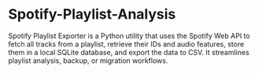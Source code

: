# Spotify-Playlist-Analysis
Spotify Playlist Exporter is a Python utility that uses the Spotify Web API to fetch all tracks from a playlist, retrieve their IDs and audio features, store them in a local SQLite database, and export the data to CSV. It streamlines playlist analysis, backup, or migration workflows.
